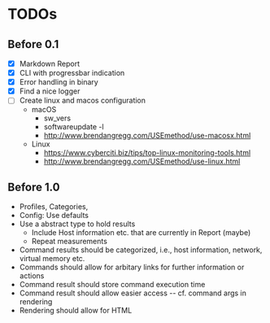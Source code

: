 # TODOs

## Before 0.1

* [x] Markdown Report
* [x] CLI with progressbar indication
* [x] Error handling in binary
* [x] Find a nice logger 
* [ ] Create linux and macos configuration
    * macOS
        * sw_vers
        * softwareupdate -l
        * http://www.brendangregg.com/USEmethod/use-macosx.html
    * Linux
        * https://www.cyberciti.biz/tips/top-linux-monitoring-tools.html
        * http://www.brendangregg.com/USEmethod/use-linux.html

## Before 1.0

* Profiles, Categories, 
* Config: Use defaults
* Use a abstract type to hold results
    * Include Host information etc. that are currently in Report (maybe)
    * Repeat measurements
* Command results should be categorized, i.e., host information, network, virtual memory etc.
* Commands should allow for arbitary links for further information or actions
* Command result should store command execution time
* Command result should allow easier access -- cf. command args in rendering
* Rendering should allow for HTML

